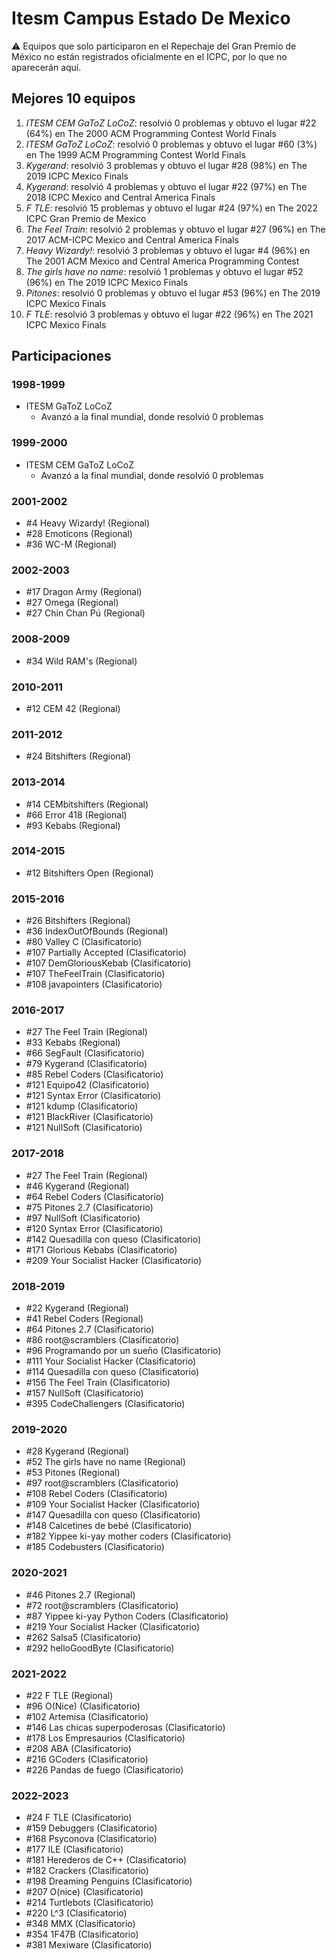# Itesm Campus Estado De Mexico

:warning: Equipos que solo participaron en el Repechaje del Gran Premio de México no están registrados oficialmente en el ICPC, por lo que no aparecerán aquí.

## Mejores 10 equipos

1. _ITESM CEM GaToZ LoCoZ_: resolvió 0 problemas y obtuvo el lugar #22 (64%) en The 2000 ACM Programming Contest World Finals
1. _ITESM GaToZ LoCoZ_: resolvió 0 problemas y obtuvo el lugar #60 (3%) en The 1999 ACM Programming Contest World Finals
1. _Kygerand_: resolvió 3 problemas y obtuvo el lugar #28 (98%) en The 2019 ICPC Mexico Finals
1. _Kygerand_: resolvió 4 problemas y obtuvo el lugar #22 (97%) en The 2018 ICPC Mexico and Central America Finals
1. _F TLE_: resolvió 15 problemas y obtuvo el lugar #24 (97%) en The 2022 ICPC Gran Premio de Mexico
1. _The Feel Train_: resolvió 2 problemas y obtuvo el lugar #27 (96%) en The 2017 ACM-ICPC Mexico and Central America Finals
1. _Heavy Wizardy!_: resolvió 3 problemas y obtuvo el lugar #4 (96%) en The 2001 ACM Mexico and Central America Programming Contest
1. _The girls have no name_: resolvió 1 problemas y obtuvo el lugar #52 (96%) en The 2019 ICPC Mexico Finals
1. _Pitones_: resolvió 0 problemas y obtuvo el lugar #53 (96%) en The 2019 ICPC Mexico Finals
1. _F TLE_: resolvió 3 problemas y obtuvo el lugar #22 (96%) en The 2021 ICPC Mexico Finals

## Participaciones

### 1998-1999

- ITESM GaToZ LoCoZ
  - Avanzó a la final mundial, donde resolvió 0 problemas

### 1999-2000

- ITESM CEM GaToZ LoCoZ
  - Avanzó a la final mundial, donde resolvió 0 problemas

### 2001-2002

- #4 Heavy Wizardy! (Regional)
- #28 Emoticons (Regional)
- #36 WC-M (Regional)

### 2002-2003

- #17 Dragon Army (Regional)
- #27 Omega (Regional)
- #27 Chin Chan Pú (Regional)

### 2008-2009

- #34 Wild RAM's (Regional)

### 2010-2011

- #12 CEM 42 (Regional)

### 2011-2012

- #24 Bitshifters (Regional)

### 2013-2014

- #14 CEMbitshifters (Regional)
- #66 Error 418 (Regional)
- #93 Kebabs (Regional)

### 2014-2015

- #12 Bitshifters Open (Regional)

### 2015-2016

- #26 Bitshifters (Regional)
- #36 IndexOutOfBounds (Regional)
- #80 Valley C (Clasificatorio)
- #107 Partially Accepted (Clasificatorio)
- #107 DemGloriousKebab (Clasificatorio)
- #107 TheFeelTrain (Clasificatorio)
- #108 javapointers (Clasificatorio)

### 2016-2017

- #27 The Feel Train (Regional)
- #33 Kebabs (Regional)
- #66 SegFault (Clasificatorio)
- #79 Kygerand (Clasificatorio)
- #85 Rebel Coders (Clasificatorio)
- #121 Equipo42 (Clasificatorio)
- #121 Syntax Error (Clasificatorio)
- #121 kdump (Clasificatorio)
- #121 BlackRiver (Clasificatorio)
- #121 NullSoft (Clasificatorio)

### 2017-2018

- #27 The Feel Train (Regional)
- #46 Kygerand (Regional)
- #64 Rebel Coders (Clasificatorio)
- #75 Pitones 2.7 (Clasificatorio)
- #97 NullSoft (Clasificatorio)
- #120 Syntax Error (Clasificatorio)
- #142 Quesadilla con queso (Clasificatorio)
- #171 Glorious Kebabs (Clasificatorio)
- #209 Your Socialist Hacker (Clasificatorio)

### 2018-2019

- #22 Kygerand (Regional)
- #41 Rebel Coders (Regional)
- #64 Pitones 2.7 (Clasificatorio)
- #86 root@scramblers (Clasificatorio)
- #96 Programando por un sueño (Clasificatorio)
- #111 Your Socialist Hacker (Clasificatorio)
- #114 Quesadilla con queso (Clasificatorio)
- #156 The Feel Train (Clasificatorio)
- #157 NullSoft (Clasificatorio)
- #395 CodeChallengers (Clasificatorio)

### 2019-2020

- #28 Kygerand (Regional)
- #52 The girls have no name (Regional)
- #53 Pitones (Regional)
- #97 root@scramblers (Clasificatorio)
- #108 Rebel Coders (Clasificatorio)
- #109 Your Socialist Hacker (Clasificatorio)
- #147 Quesadilla con queso (Clasificatorio)
- #148 Calcetines de bebé (Clasificatorio)
- #182 Yippee ki-yay mother coders (Clasificatorio)
- #185 Codebusters (Clasificatorio)

### 2020-2021

- #46 Pitones 2.7 (Regional)
- #72 root@scramblers (Clasificatorio)
- #87 Yippee ki-yay Python Coders (Clasificatorio)
- #219 Your Socialist Hacker (Clasificatorio)
- #262 Salsa5 (Clasificatorio)
- #292 helloGoodByte (Clasificatorio)

### 2021-2022

- #22 F TLE (Regional)
- #96 O(Nice) (Clasificatorio)
- #102 Artemisa (Clasificatorio)
- #146 Las chicas superpoderosas (Clasificatorio)
- #178 Los Empresaurios (Clasificatorio)
- #208 ABA (Clasificatorio)
- #216 GCoders (Clasificatorio)
- #226 Pandas de fuego (Clasificatorio)

### 2022-2023

- #24 F TLE (Clasificatorio)
- #159 Debuggers (Clasificatorio)
- #168 Psyconova (Clasificatorio)
- #177 ILE (Clasificatorio)
- #181 Herederos de C++ (Clasificatorio)
- #182 Crackers (Clasificatorio)
- #198 Dreaming Penguins (Clasificatorio)
- #207 O(nice) (Clasificatorio)
- #214 Turtlebots (Clasificatorio)
- #220 L^3 (Clasificatorio)
- #348 MMX (Clasificatorio)
- #354 1F47B (Clasificatorio)
- #381 Mexiware (Clasificatorio)



